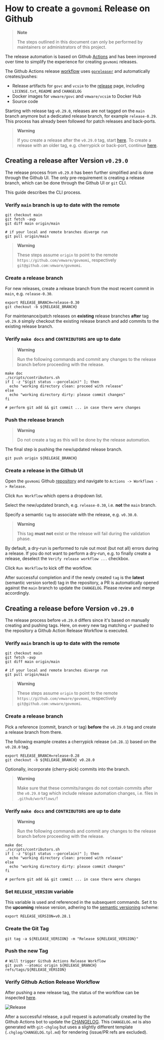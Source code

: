# How to create a `govmomi` Release on Github

> **Note** 
>
> The steps outlined in this document can only be performed by maintainers or
> administrators of this project.

The release automation is based on Github
[Actions](https://github.com/features/actions) and has been improved over time
to simplify the experience for creating `govmomi` releases.

The Github Actions release [workflow](.github/workflows/govmomi-release.yaml)
uses [`goreleaser`](http://goreleaser.com/) and automatically creates/pushes:

- Release artifacts for `govc` and `vcsim` to the
  [release](https://github.com/vmware/govmomi/releases) page, including
  `LICENSE.txt`, `README` and `CHANGELOG`
- Docker images for `vmware/govc` and `vmware/vcsim` to Docker Hub
- Source code

Starting with release tag `v0.29.0`, releases are not tagged on the `main`
branch anymore but a dedicated release branch, for example `release-0.29`. This
process has already been followed for patch releases and back-ports.

> **Warning** 
>
> If you create a release after the `v0.29.0` tag, start
> [here](#creating-a-release-after-v0290). To create a release with an older
> tag, e.g. cherrypick or back-port, continue
> [here](#creating-a-release-before-v0290).

## Creating a release after Version `v0.29.0`

The release process from `v0.29.0` has been further simplified and is done
through the Github UI. The only pre-requirement is creating a release branch,
which can be done through the Github UI or `git` CLI.

This guide describes the CLI process.

### Verify `main` branch is up to date with the remote

```console
git checkout main
git fetch -avp
git diff main origin/main

# if your local and remote branches diverge run
git pull origin/main
```

> **Warning** 
>
> These steps assume `origin` to point to the remote
> `https://github.com/vmware/govmomi`, respectively
> `git@github.com:vmware/govmomi`.

### Create a release branch

For new releases, create a release branch from the most recent commit in
`main`, e.g. `release-0.30`.

```console
export RELEASE_BRANCH=release-0.30
git checkout -b ${RELEASE_BRANCH}
```

For maintenance/patch releases on **existing** release branches **after** tag
`v0.29.0` simply checkout the existing release branch and add commits to the
existing release branch.

### Verify `make docs` and `CONTRIBUTORS` are up to date

> **Warning**
> 
> Run the following commands and commit any changes to the release branch before
> proceeding with the release.

```console
make doc
./scripts/contributors.sh
if [ -z "$(git status --porcelain)" ]; then 
  echo "working directory clean: proceed with release"
else 
  echo "working directory dirty: please commit changes"
fi

# perform git add && git commit ... in case there were changes
```

### Push the release branch

> **Warning**
>
> Do not create a tag as this will be done by the release automation.

The final step is pushing the new/updated release branch. 

```console
git push origin ${RELEASE_BRANCH}
```

### Create a release in the Github UI

Open the `govmomi` Github [repository](https://github.com/vmware/govmomi) and
navigate to `Actions -> Workflows -> Release`.

Click `Run Workflow` which opens a dropdown list.

Select the new/updated branch, e.g. `release-0.30`, i.e. **not** the `main`
branch.

Specify a semantic `tag` to associate with the release, e.g. `v0.30.0`. 

> **Warning**
>
> This tag **must not** exist or the release will fail during the validation
> phase.

By default, a dry-run is performed to rule out most (but not all) errors during
a release. If you do not want to perform a dry-run, e.g. to finally create a
release, deselect the `Verify release workflow ...` checkbox.

Click `Run Workflow` to kick off the workflow.

After successful completion and if the newly created `tag` is the **latest**
(semantic version sorted) tag in the repository, a PR is automatically opened
against the `main` branch to update the `CHANGELOG`. Please review and merge
accordingly.

## Creating a release before Version `v0.29.0`

The release process before `v0.29.0` differs since it's based on manually
creating and pushing tags. Here, on every new tag matching `v*` pushed to the
repository a Github Action Release Workflow is executed. 

### Verify `main` branch is up to date with the remote

```console
git checkout main
git fetch -avp
git diff main origin/main

# if your local and remote branches diverge run
git pull origin/main
```

> **Warning** 
>
> These steps assume `origin` to point to the remote
> `https://github.com/vmware/govmomi`, respectively
> `git@github.com:vmware/govmomi`.

### Create a release branch

Pick a reference (commit, branch or tag) **before** the `v0.29.0` tag and create
a release branch from there.

The following example creates a cherrypick release (`v0.28.1`) based on the
`v0.28.0` tag.

```console
export RELEASE_BRANCH=release-0.28
git checkout -b ${RELEASE_BRANCH} v0.28.0
```

Optionally, incorporate (cherry-pick) commits into the branch. 

> **Warning** 
>
> Make sure that these commits/ranges do not contain commits after the `v0.29.0`
> tag which include release automation changes, i.e. files in `.github/workflows/`!

### Verify `make docs` and `CONTRIBUTORS` are up to date

> **Warning**
> 
> Run the following commands and commit any changes to the release branch before
> proceeding with the release.

```console
make doc
./scripts/contributors.sh
if [ -z "$(git status --porcelain)" ]; then 
  echo "working directory clean: proceed with release"
else 
  echo "working directory dirty: please commit changes"
fi

# perform git add && git commit ... in case there were changes
```

### Set `RELEASE_VERSION` variable

This variable is used and referenced in the subsequent commands. Set it to the
**upcoming** release version, adhering to the [semantic
versioning](https://semver.org/) scheme:

```console
export RELEASE_VERSION=v0.28.1
```

### Create the Git Tag

```console
git tag -a ${RELEASE_VERSION} -m "Release ${RELEASE_VERSION}"
```

### Push the new Tag

```console
# Will trigger Github Actions Release Workflow
git push --atomic origin ${RELEASE_BRANCH} refs/tags/${RELEASE_VERSION}
```

### Verify Github Action Release Workflow

After pushing a new release tag, the status of the workflow can be inspected
[here](https://github.com/vmware/govmomi/actions/workflows/govmomi-release.yaml).

![Release](static/release-workflow.png "Successful Release Run")

After a successful release, a pull request is automatically created by the
Github Actions bot to update the [CHANGELOG](CHANGELOG.md). This `CHANGELOG.md`
is also generated with `git-chglog` but uses a slightly different template
(`.chglog/CHANGELOG.tpl.md`) for rendering (issue/PR refs are excluded).
